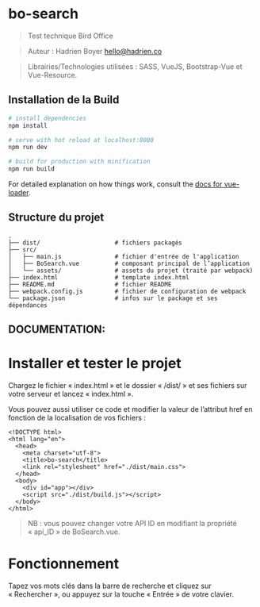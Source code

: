 # bo-search

> Test technique Bird Office

> Auteur : Hadrien Boyer <hello@hadrien.co>

> Librairies/Technologies utilisées : SASS, VueJS, Bootstrap-Vue et Vue-Resource.

## Installation de la Build

``` bash
# install dependencies
npm install

# serve with hot reload at localhost:8080
npm run dev

# build for production with minification
npm run build
```

For detailed explanation on how things work, consult the [docs for vue-loader](http://vuejs.github.io/vue-loader).


## Structure du projet

```
.
├── dist/                     # fichiers packagés
├── src/
│   ├── main.js               # fichier d'entrée de l'application
│   ├── BoSearch.vue          # composant principal de l’application
│   └── assets/               # assets du projet (traité par webpack)
├── index.html                # template index.html
├── README.md                 # fichier README
├── webpack.config.js         # fichier de configuration de webpack
└── package.json              # infos sur le package et ses dépendances
```

## DOCUMENTATION:

# Installer et tester le projet
Chargez le fichier « index.html » et le dossier « /dist/ » et ses fichiers sur votre serveur et lancez « index.html ».

Vous pouvez aussi utiliser ce code et modifier la valeur de l’attribut href en fonction de la localisation de vos fichiers :

```
<!DOCTYPE html>
<html lang="en">
  <head>
    <meta charset="utf-8">
    <title>bo-search</title>
    <link rel="stylesheet" href="./dist/main.css">
  </head>
  <body>
    <div id="app"></div>
    <script src="./dist/build.js"></script>
  </body>
</html>
```

> NB : vous pouvez changer votre API ID en modifiant la propriété « api_ID » de BoSearch.vue.

# Fonctionnement
Tapez vos mots clés dans la barre de recherche et cliquez sur « Rechercher », ou appuyez sur la touche « Entrée » de votre clavier.


